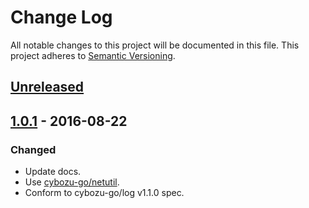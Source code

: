 # Change Log

All notable changes to this project will be documented in this file.
This project adheres to [Semantic Versioning](http://semver.org/).

## [Unreleased]

## [1.0.1] - 2016-08-22
### Changed
- Update docs.
- Use [cybozu-go/netutil](https://github.com/cybozu-go/netutil).
- Conform to cybozu-go/log v1.1.0 spec.

[Unreleased]: https://github.com/cybozu-go/cmd/compare/v1.0.0...HEAD
[1.0.1]: https://github.com/cybozu-go/cmd/compare/v1.0.0...v1.0.1
